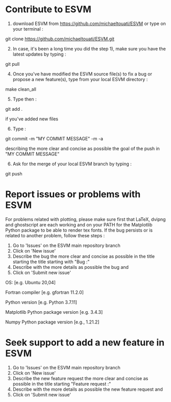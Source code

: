 # Contribute to ESVM 

1) download ESVM from https://github.com/michaeltouati/ESVM or type on your terminal : 

git clone https://github.com/michaeltouati/ESVM.git

2) In case, it's been a long time you did the step 1), make sure you have the latest updates by typing : 

git pull

4) Once you've have modified the ESVM source file(s) to fix a bug or propose a new feature(s), type from your local ESVM directory : 

make clean_all 

5) Type then : 

git add . 

if you've added new files

6) Type : 

git commit -m "MY COMMIT MESSAGE" -m -a 

describing the more clear and concise as possible the goal of the push in "MY COMMIT MESSAGE"

6) Ask for the merge of your local ESVM branch by typing : 

git push

# Report issues or problems with ESVM 

For problems related with plotting, please make sure first that LaTeX, dvipng and ghostscript are each working and on your PATH for the Matplotlib Python package to be able to render tex fonts.
If the bug persists or is related to another problem, follow these steps :
1) Go to 'Issues' on the ESVM main repository branch
2) Click on 'New issue'
4) Describe the bug the more clear and concise as possible in the title starting the title starting with "Bug :"
5) Describe with the more details as possible the bug and
6) Click on 'Submit new issue'

OS: [e.g. Ubuntu 20,04]

Fortran compiler [e.g. gfortran 11.2.0]

Python version [e.g. Python 3.7.11]

Matplotlib Python package version [e.g. 3.4.3]

Numpy Python package version [e.g., 1.21.2]

# Seek support to add a new feature in ESVM

1) Go to 'Issues' on the ESVM main repository branch
2) Click on 'New issue'
4) Describe the new feature request the more clear and concise as possible in the title starting "Feature request :"
5) Describe with the more details as possible the new feature request and
6) Click on 'Submit new issue'
